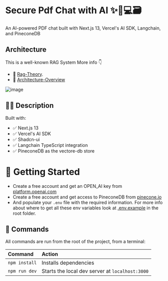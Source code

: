 # Secure Pdf Chat with AI ✨🤖💻🗃️

An AI-powered PDF chat built with Next.js 13, Vercel's AI SDK, Langchain, and PineconeDB

## Architecture

This is a well-known RAG System More info 👇

- 📖 [Rag-Theory](https://www.rungalileo.io/blog/mastering-rag-how-to-architect-an-enterprise-rag-system#encoder).
- 📸 [Architecture-Overview](https://excalidraw.com/#json=cDuu8koVW7Z8Zdyv2Kf2N,sdueXXuYVUbIsdBy3KMs5w)

![image](https://github.com/NickolasBenakis/secure-pdf-chat/assets/32495928/2254523f-7690-46cd-b6b7-20b7afef2122)

## 👩‍🚀 Description

Built with:

- ✅ Next.js 13
- ✅ Vercel's AI SDK
- ✅ Shadcn-ui
- ✅ Langchain TypeScript integration
- ✅ PineconeDB as the vectore-db store

# 🚀 Getting Started

- Create a free account and get an OPEN_AI key from [platform.openai.com](https://platform.openai.com/)
- Create a free account and get access to PineconeDB from [pinecone.io](https://www.pinecone.io/)
- And populate your `.env` file with the required information. For more info about where to get all these env variables look at [.env.example](https://github.com/NickolasBenakis/secure-pdf-chat/blob/main/.env.example) in the root folder.

## 🧞 Commands

All commands are run from the root of the project, from a terminal:

| Command       | Action                                          |
| :------------ | :---------------------------------------------- |
| `npm install` | Installs dependencies                           |
| `npm run dev` | Starts the local dev server at `localhost:3000` |

